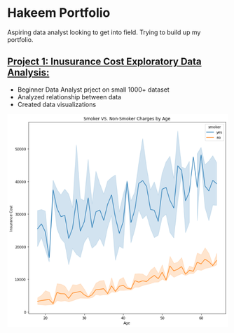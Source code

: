 # Hakeem Portfolio
Aspiring data analyst looking to get into field. Trying to build up my portfolio. 

## [Project 1: Inusurance Cost Exploratory Data Analysis:](https://github.com/Kemo890/Insurance-Cost-EDA)
* Beginner Data Analyst prject on small 1000+ dataset
* Analyzed relationship between data
* Created data visualizations

![](https://github.com/Kemo890/Hakeem_Portfolio/blob/main/images/output.png?raw=true)
